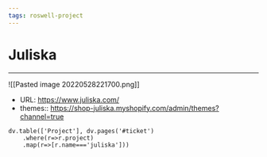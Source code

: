 ```yaml
---
tags: roswell-project
---
```

# Juliska
---
![[Pasted image 20220528221700.png]]

- URL: https://www.juliska.com/
- themes:: https://shop-juliska.myshopify.com/admin/themes?channel=true


```dataviewjs
dv.table(['Project'], dv.pages('#ticket')
	.where(r=>r.project)
	.map(r=>[r.name==='juliska']))
```

